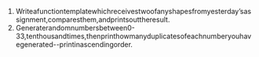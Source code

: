 1. Writeafunctiontemplatewhichreceivestwoofanyshapesfromyesterday’sassignment,comparesthem,andprintsouttheresult.
2. Generaterandomnumbersbetween0-33,tenthousandtimes,thenprinthowmanyduplicatesofeachnumberyouhavegenerated--printinascendingorder.